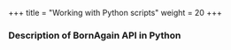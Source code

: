 +++
title = "Working with Python scripts"
weight = 20
+++

### Description of BornAgain API in Python
